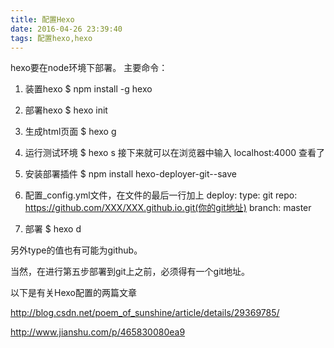 ```yaml
---
title: 配置Hexo
date: 2016-04-26 23:39:40
tags: 配置hexo,hexo
---
```


hexo要在node环境下部署。
主要命令：
1. 装置hexo
		$ npm install -g hexo
2. 部署hexo
		$ hexo init
3. 生成html页面
		$ hexo g
4. 运行测试环境
		$ hexo s
接下来就可以在浏览器中输入 localhost:4000 查看了
6. 安装部署插件
		$ npm install hexo-deployer-git--save
7. 配置_config.yml文件，在文件的最后一行加上
		deploy:
		  type: git
 		 repo: https://github.com/XXX/XXX.github.io.git(你的git地址)
 		 branch: master

8. 部署
		$ hexo d

另外type的值也有可能为github。

当然，在进行第五步部署到git上之前，必须得有一个git地址。

以下是有关Hexo配置的两篇文章

http://blog.csdn.net/poem_of_sunshine/article/details/29369785/

http://www.jianshu.com/p/465830080ea9